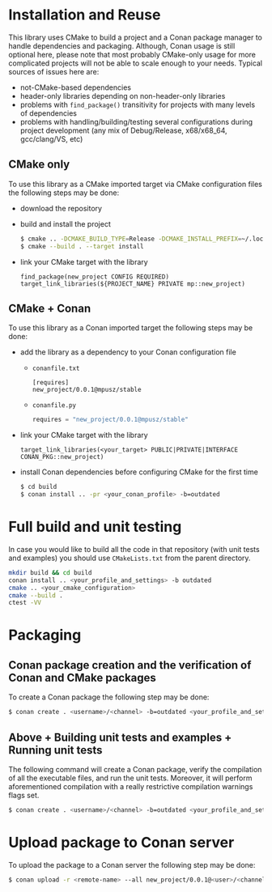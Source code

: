 # Installation and Reuse

This library uses CMake to build a project and a Conan package manager to handle
dependencies and packaging. Although, Conan usage is still optional here, please note
that most probably CMake-only usage for more complicated projects will not be able to
scale enough to your needs. Typical sources of issues here are:
- not-CMake-based dependencies
- header-only libraries depending on non-header-only libraries
- problems with `find_package()` transitivity for projects with many levels of dependencies
- problems with handling/building/testing several configurations during project development
  (any mix of Debug/Release, x68/x68_64, gcc/clang/VS, etc)


## CMake only

To use this library as a CMake imported target via CMake configuration files the following
steps may be done:
- download the repository
- build and install the project

  ```bash
  $ cmake .. -DCMAKE_BUILD_TYPE=Release -DCMAKE_INSTALL_PREFIX=~/.local
  $ cmake --build . --target install
  ```

- link your CMake target with the library

  ```text
  find_package(new_project CONFIG REQUIRED)
  target_link_libraries(${PROJECT_NAME} PRIVATE mp::new_project)
  ```

## CMake + Conan

To use this library as a Conan imported target the following steps may be done:
- add the library as a dependency to your Conan configuration file 
  - `conanfile.txt`
  
    ```text
    [requires]
    new_project/0.0.1@mpusz/stable
    ```
    
  - `conanfile.py`

    ```python
    requires = "new_project/0.0.1@mpusz/stable"
    ```

- link your CMake target with the library

  ```text
  target_link_libraries(<your_target> PUBLIC|PRIVATE|INTERFACE CONAN_PKG::new_project)
  ```

- install Conan dependencies before configuring CMake for the first time

  ```bash
  $ cd build
  $ conan install .. -pr <your_conan_profile> -b=outdated
  ```


# Full build and unit testing

In case you would like to build all the code in that repository (with unit tests and examples)
you should use `CMakeLists.txt` from the parent directory. 

```bash
mkdir build && cd build
conan install .. <your_profile_and_settings> -b outdated
cmake .. <your_cmake_configuration>
cmake --build .
ctest -VV
```


# Packaging

## Conan package creation and the verification of Conan and CMake packages

To create a Conan package the following step may be done:

```bash
$ conan create . <username>/<channel> -b=outdated <your_profile_and_settings>
```

## Above + Building unit tests and examples + Running unit tests

The following command will create a Conan package, verify the compilation of all the executable
files, and run the unit tests. Moreover, it will perform aforementioned compilation with a really
restrictive compilation warnings flags set.

```bash
$ conan create . <username>/<channel> -b=outdated <your_profile_and_settings> -e CONAN_RUN_TESTS=True
```


# Upload package to Conan server

To upload the package to a Conan server the following step may be done:

```bash
$ conan upload -r <remote-name> --all new_project/0.0.1@<user>/<channel>
```
